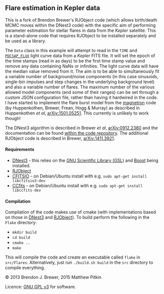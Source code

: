 ## Flare estimation in Kepler data

This is a fork of Brendon Brewer's RJObject code (which allows birth/death MCMC moves within the DNest3 code) with the specific aim of performing parameter estimation for stellar flares in data from the _Kepler_ satellite. This is a stand-alone code that requires RJObject to be installed separately and be used as a library.

The `Data` class in this example will attempt to read in the `TIME` and
[`PDCSAP_FLUX`](http://archive.stsci.edu/kepler/manuals/archive_manual.pdf) light curve data from a _Kepler_
FITS file. It will set the epoch of the time stamps (read in as days) to be the first time stamp value and
remove any data containing NaNs or infinities. The light curve data will have the median value removed from it.
The aim is to be able to simultaneously fit a variable number of background/noise components (in this case
sinusoids, single-bin impulses and step changes in the underlying background level) and also a variable
number of flares. The maximum number of the various allowed model components (and some of their ranges)
can be set through a custom JSON configuration file, rather than having it hardwired in the code.
I have started to implement the flare burst model from the [magnetron](https://bitbucket.org/dhuppenkothen/magnetron/)
code (by Huppenkothen, Brewer, Frean, Hogg & Murray) as described in Huppenkothen _et al_,
[arXiv:1501.05251](http://arxiv.org/abs/1501.05251). This currently is unlikely to work though!

The DNest3 algorithm is described in Brewer _et al_, [arXiv:0912.2380](http://arxiv.org/abs/0912.2380) and the documentation can be found [within the code repository](https://github.com/eggplantbren/DNest3/tree/master/doc). The additional RJObject code is described in Brewer, [arXiv:1411.3921](http://arxiv.org/abs/1411.3921).

#### Requirements
 * [DNest3](https://github.com/eggplantbren/DNest3) - this relies on the [GNU Scientific Library (GSL)](http://www.gnu.org/software/gsl/) and [Boost](http://www.boost.org/) being installed.
 * [RJObject](https://github.com/eggplantbren/RJObject)
 * [CFITSIO](http://heasarc.gsfc.nasa.gov/docs/software/fitsio/fitsio.html) - on Debian/Ubuntu install with e.g. `sudo apt-get install libcfitsio3-dev`
 * [CCfits](http://heasarc.gsfc.nasa.gov/docs/software/fitsio/ccfits/index.html) - on Debian/Ubuntu install with e.g. `sudo apt-get install libccfits-dev`

#### Compilation

Compilation of the code makes use of cmake (with implementations based on those in [DNest3](https://github.com/eggplantbren/DNest3) and [RJObject](https://github.com/eggplantbren/RJObject)). To build perform the following in the `Flake` directory:
 * `mkdir build`
 * `cd build`
 * `cmake ..`
 * `make`

This will compile the code and create an executable called `flake` in `src/Flares`. Alternatively, just run `./build.sh build` in the `src` directory to compile everything.

&copy; 2013 Brendon J. Brewer, 2015 Matthew Pitkin

Licence: [GNU GPL v3](http://www.gnu.org/licenses/gpl-3.0.en.html) for software.
